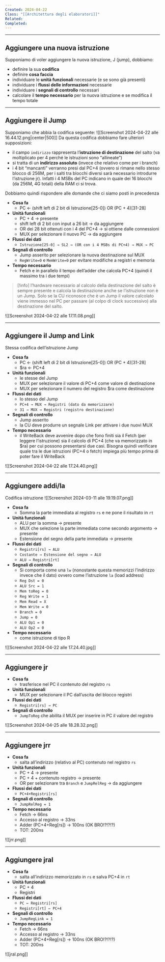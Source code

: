 ```yaml
---
Created: 2024-04-22
Class: "[[Architettura degli elaboratori]]"
Related: 
Completed:
---
```

---
## Aggiungere una nuova istruzione
Supponiamo di voler aggiungere la nuova istruzione, J (jump), dobbiamo:
- definire la sua **codifica**
- definire **cosa faccia**
- individuare le **unità funzionali** necessarie (e se sono già presenti)
- individuare i **flussi delle informazioni** necessarie
- individuare i **segnali di controllo** necessari
- calcolare il **tempo necessario** per la nuova istruzione e se modifica il tempo totale

---
## Aggiungere il Jump
Supponiamo che abbia la codifica seguente:
![[Screenshot 2024-04-22 alle 16.44.12.png|center|500]]
Da questa codifica dobbiamo fare ulteriori supposizioni:
- il campo `indirizzo` rappresenta l’**istruzione di destinazione** del salto (va moltiplicato per 4 perché le istruzioni sono “allineate”)
- si tratta di un  **indirizzo assoluto** (invece che relativo come per i branch)
- i 4 bit “mancanti” verranno presi dal PC+4 (ovvero si rimane nello stesso blocco di 256M, per i salti tra blocchi diversi sarà necessario introdurre l’istruzione jr). Infatti i 4 MSBs del PC indicano in quale dei 16 blocchi (da 256M, 4G totali) della RAM ci si trova.

Dobbiamo quindi rispondere alle domande che ci siamo posti in precedenza
- **Cosa fa**
	- PC ← (shift left di 2 bit di Istruzione\[25-0]) OR (PC + 4)\[31-28]
- **Unità funzionali**
	- PC + 4 → presente
	- shift left di 2 bit con input a 26 bit → da aggiungere
	- OR dei 28 bit ottenuti con i 4 del PC+4 → si ottiene dalle connessioni
	- MUX per selezionare  il nuovo PC → da aggiungere
- **Flussi dei dati**
	- `Istruzione[25-0] → SL2 → (OR con i 4 MSBs di PC+4) → MUX → PC`
- **Segnali di controllo**
	- Jump asserito per selezionare la nuova destinazione sul MUX
	- `RegWrite=0` e `MemWrite=0` per evitare modifiche a registri e memoria
- **Tempo necessario**
	- Fetch e in parallelo il tempo dell’adder che calcola PC+4 (quindi il massimo tra i due tempi)

>[!info]
>l’hardware necessario al calcolo della destinazione del salto è sempre presente e calcola la destinazione anche se l’istruzione non è un Jump. Solo se la CU riconosce che è un Jump il valore calcolato viene immesso nel PC per passare (al colpo di clock successivo) alla destinazione del salto.

![[Screenshot 2024-04-22 alle 17.11.08.png]]

---
## Aggiungere il Jump and Link
Stessa codifica dell’istruzione Jump
- **Cosa fa**
	- PC ← (shift left di 2 bit di Istruzione\[25-0]) OR (PC + 4)\[31-28]
	- $ra ← PC+4
- **Unità funzionali**
	- le stesse del Jump
	- MUX per selezionare il valore di PC+4 come valore di destinazione
	- MUX per selezionare il numero del registro $ra come destinazione
- **Flussi dei dati**
	- lo stesso del Jump
	- `PC+4 → MUX → Registri (dato da memorizzare)`
	- `31 → MUX → Registri (registro destinazione)`
- **Segnali di controllo**
	- Jump asserito
	- la CU deve produrre un segnale Link per attivare i due nuovi MUX
- **Tempo necessario**
	- il WriteBack deve avvenire dopo che fono finiti sia il Fetch (per leggere l’istruzione) sia il calcolo di PC+4 (che va memorizzato in $ra) per cui possono presentarsi due casi. Bisogna quindi verificare quale tra le due istruzioni (PC+4 o fetch) impiega più tempo prima di poter fare il WriteBack

![[Screenshot 2024-04-22 alle 17.24.40.png]]

---
## Aggiungere addi/la
Codifica istruzione
![[Screenshot 2024-03-11 alle 19.19.07.png]]

- **Cosa fa**
	- Somma la parte immediata al registro `rs` e ne pone il risultato in `rt`
- **Unità funzionali**
	- ALU per la somma → presente
	- MUX che selezione la parte immediata come secondo argomento → presente
	- Estensione del segno della parte immediata → presente
- **Flussi dei dati**
	- `Registri[rs] → ALU`
	- `Costante → Estensione del segno → ALU`
	- `ALU → Registri[rt]`
- **Segnali di controllo**
	- Si comporta come una `lw` (nonostante questa memorizzi l’indirizzo invece che il dato) ovvero come l’istruzione `la` (load address)
	- `Reg Dst = 0`
	- `ALU Src = 1`
	- `Mem toReg = 0`
	- `Reg Write = 1`
	- `Mem Read = X`
	- `Mem Write = 0`
	- `Branch = 0`
	- `Jump = 0`
	- `ALU Op1 = 0`
	- `ALU Op2 = 0`
- **Tempo necessario**
	- come istruzione di tipo R

![[Screenshot 2024-04-22 alle 17.24.40.jpg]]

---
## Aggiungere jr
- **Cosa fa**
	- trasferisce nel PC il contenuto del registro `rs`
- **Unità funzionali**
	- MUX per selezionare il PC dall’uscita del blocco registri
- **Flussi dei dati**
	- `Registri[rs] → PC`
- **Segnali di controllo**
	- `JumpToReg` che abilita il MUX per inserire in PC il valore del registro

![[Screenshot 2024-04-25 alle 18.28.32.png]]

---
## Aggiungere jrr
- **Cosa fa**
	- salta all’indirizzo (relativo al PC) contenuto nel registro `rs`
- **Unità funzionali**
	- PC + 4 → presente
	- PC + 4 + contenuto registro → presente
	- OR per selezionare tra `Branch` e `JumpRelReg` → da aggiungere
- **Flussi dei dati**
	- `PC+4+Registri[rs]`
- **Segnali di controllo**
	- `JumpRelReg = 1`
- **Tempo necessario**
	- Fetch → 66ns
	- Accesso al registro → 33ns
	- Adder (PC+4+Reg\[rs]) → 100ns (OK BRO!?!?!?)
	- TOT: 200ns

![[jrr.png]]

---
## Aggiungere jral
- **Cosa fa**
	- salta all’indirizzo memorizzato in `rs` e salva PC+4 in `rt`
- **Unità funzionali**
	- PC + 4
	- Registri
- **Flussi dei dati**
	- `PC ← Registri[rs]`
	- `Registri[rt] ← PC+4`
- **Segnali di controllo**
	- `JumpRegLink = 1`
- **Tempo necessario**
	- Fetch → 66ns
	- Accesso al registro → 33ns
	- Adder (PC+4+Reg\[rs]) → 100ns (OK BRO!?!?!?)
	- TOT: 200ns

![[jral.png]]